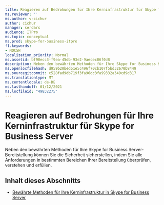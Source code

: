 ```yaml
---
title: Reagieren auf Bedrohungen für Ihre Kerninfrastruktur für Skype for Business Server
ms.reviewer: ''
ms.author: v-cichur
author: cichur
manager: serdars
audience: ITPro
ms.topic: conceptual
ms.prod: skype-for-business-itpro
f1.keywords:
- NOCSH
localization_priority: Normal
ms.assetid: bf90ecc3-f9ea-45db-93e2-9aecec06f0d8
description: Neben den bewährten Methoden für Ihre Skype for Business Server-Bereitstellung können Sie die Sicherheit sicherstellen, indem Sie alle Anforderungen in bestimmten Bereichen Ihrer Bereitstellung überprüfen, verstehen und erfüllen.
ms.openlocfilehash: d959b20bed51e5c496f70cb107f5bd32670b8449
ms.sourcegitcommit: c528fad9db719f3fa96dc3fa99332a349cd9d317
ms.translationtype: MT
ms.contentlocale: de-DE
ms.lasthandoff: 01/12/2021
ms.locfileid: "49832275"
---
```

# <a name="addressing-threats-to-your-core-infrastructure-for-skype-for-business-server"></a>Reagieren auf Bedrohungen für Ihre Kerninfrastruktur für Skype for Business Server
 
Neben den bewährten Methoden für Ihre Skype for Business Server-Bereitstellung können Sie die Sicherheit sicherstellen, indem Sie alle Anforderungen in bestimmten Bereichen Ihrer Bereitstellung überprüfen, verstehen und erfüllen.
  
## <a name="in-this-section"></a>Inhalt dieses Abschnitts

- [Bewährte Methoden für Ihre Kerninfrastruktur in Skype for Business Server](best-practices.md)
    

